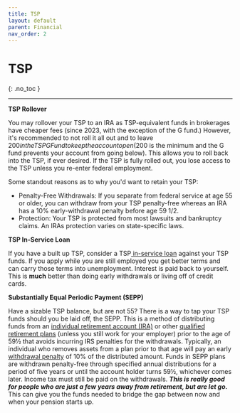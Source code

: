 ```yaml
---
title: TSP
layout: default
parent: Financial
nav_order: 2
---
```

# TSP

{: .no_toc }

---
**TSP Rollover**

You may rollover your TSP to an IRA as TSP-equivalent funds in brokerages have cheaper fees (since 2023, with the exception of the G fund.) However, it's recommended to not roll it all out and to leave $200 in the TSP G Fund to keep the account open ($200 is the minimum and the G fund prevents your account from going below). This allows you to roll back into the TSP, if ever desired. If the TSP is fully rolled out, you lose access to the TSP unless you re-enter federal employment.

Some standout reasons as to why you'd want to retain your TSP:

- Penalty-Free Withdrawals: If you separate from federal service at age 55 or older, you can withdraw from your TSP penalty-free whereas an IRA has a 10% early-withdrawal penalty before age 59 1/2.
- Protection: Your TSP is protected from most lawsuits and bankruptcy claims. An IRAs protection varies on state-specific laws.



**TSP In-Service Loan**

If you have a built up TSP, consider a TSP[ in-service loan](https://www.google.com/url?q=https://www.google.com/url?q%3Dhttps://www.tsp.gov/tsp-loans/%26amp;sa%3DD%26amp;source%3Deditors%26amp;ust%3D1740078454759021%26amp;usg%3DAOvVaw1_yY9OgFWb3Y2l4xvCeY5c&sa=D&source=docs&ust=1740078454791461&usg=AOvVaw3GV7WacC1ENu7OVTzXzZQQ) against your TSP funds.  If you apply while you are still employed you get better terms and can carry those terms into unemployment. Interest is paid back to yourself.  This is **much** better than doing early withdrawals or living off of credit cards.



**Substantially Equal Periodic Payment (SEPP)**

Have a sizable TSP balance, but are not 55? There is a way to tap your TSP funds should you be laid off, the SEPP. This is a method of distributing funds from an [individual retirement account (IRA)](https://www.investopedia.com/terms/i/ira.asp) or other [qualified retirement plans](https://www.investopedia.com/terms/q/qrp.asp) (unless you still work for your employer) prior to the age of 59½ that avoids incurring IRS penalties for the withdrawals. Typically, an individual who removes assets from a plan prior to that age will pay an early [withdrawal penalty](https://www.investopedia.com/terms/w/withdrawal-penalty.asp) of 10% of the distributed amount. Funds in SEPP plans are withdrawn penalty-free through specified annual distributions for a period of five years or until the account holder turns 59½, whichever comes later. Income tax must still be paid on the withdrawals. ***This is really good for people who are just a few years away from retirement, but are let go.*** This can give you the funds needed to bridge the gap between now and when your pension starts up.
